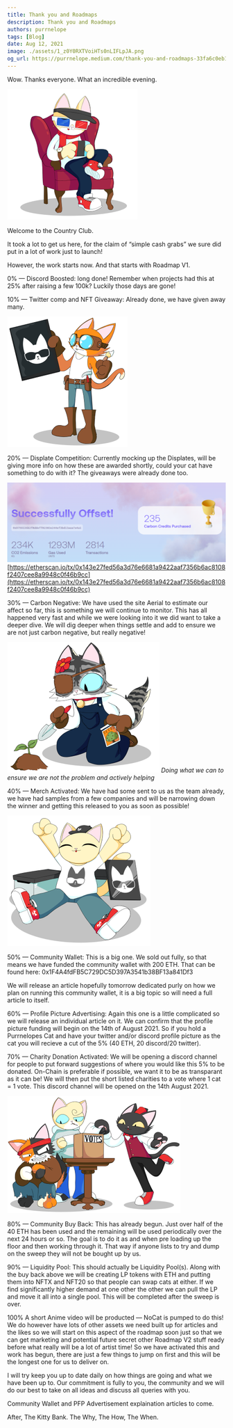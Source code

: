 ```yaml
---
title: Thank you and Roadmaps
description: Thank you and Roadmaps
authors: purrnelope
tags: [Blog]
date: Aug 12, 2021
image: ./assets/1_z0Y0RXTVoiHTs0nLIFLpJA.png
og_url: https://purrnelope.medium.com/thank-you-and-roadmaps-33fa6c0eb1c7
---
```


<!--truncate-->

Wow. Thanks everyone. What an incredible evening.

![](./assets/1_z0Y0RXTVoiHTs0nLIFLpJA.png)

Welcome to the Country Club.

It took a lot to get us here, for the claim of “simple cash grabs” we sure did put in a lot of work just to launch!

However, the work starts now. And that starts with Roadmap V1.

0% — Discord Boosted: long done! Remember when projects had this at 25% after raising a few 100k? Luckily those days are gone!

10% — Twitter comp and NFT Giveaway: Already done, we have given away many.

![](./assets/1_SHlI8XLn4UM9JdJevYamMA.png)

20% — Displate Competition: Currently mocking up the Displates, will be giving more info on how these are awarded shortly, could your cat have something to do with it? The giveaways were already done too.

![](./assets/1_VSfUCzQh0T5ZY4mfkNq0Mg.png)[https://etherscan.io/tx/0x143e27fed56a3d76e6681a9422aaf7356b6ac8108f2407cee8a9948c0f46b9cc](https://etherscan.io/tx/0x143e27fed56a3d76e6681a9422aaf7356b6ac8108f2407cee8a9948c0f46b9cc)

30% — Carbon Negative: We have used the site Aerial to estimate our affect so far, this is something we will continue to monitor. This has all happened very fast and while we were looking into it we did want to take a deeper dive. We will dig deeper when things settle and add to ensure we are not just carbon negative, but really negative!

![](./assets/1_Du3SrvCk6BtTP9RHm4JozQ.png)
*Doing what we can to ensure we are not the problem and actively helping*

40% — Merch Activated: We have had some sent to us as the team already, we have had samples from a few companies and will be narrowing down the winner and getting this released to you as soon as possible!

![](./assets/1_YFT5yc8tSv7jspLkuXb2HA.png)

50% — Community Wallet: This is a big one. We sold out fully, so that means we have funded the community wallet with 200 ETH. That can be found here: 0x1F4A4fdFB5C729DC5D397A3541b38BF13a841Df3

We will release an article hopefully tomorrow dedicated purly on how we plan on running this community wallet, it is a big topic so will need a full article to itself.

60% — Profile Picture Advertising: Again this one is a little complicated so we will release an individual article on it. We can confirm that the profile picture funding will begin on the 14th of August 2021. So if you hold a Purrnelopes Cat and have your twitter and/or discord profile picture as the cat you will recieve a cut of the 5% (40 ETH, 20 discord/20 twitter).

70% — Charity Donation Activated: We will be opening a discord channel for people to put forward suggestions of where you would like this 5% to be donated. On-Chain is preferable if possible, we want it to be as transparant as it can be! We will then put the short listed charities to a vote where 1 cat = 1 vote. This discord channel will be opened on the 14th August 2021.

![](./assets/1_AHy2YKehV8lMnMYrq4Oe2A.png)

80% — Community Buy Back: This has already begun. Just over half of the 40 ETH has been used and the remaining will be used periodically over the next 24 hours or so. The goal is to do it as and when pre loading up the floor and then working through it. That way if anyone lists to try and dump on the sweep they will not be bought up by us.

90% — Liquidity Pool: This should actually be Liquidity Pool(s). Along with the buy back above we will be creating LP tokens with ETH and putting them into NFTX and NFT20 so that people can swap cats at either. If we find significantly higher demand at one other the other we can pull the LP and move it all into a single pool. This will be completed after the sweep is over.

100% A short Anime video will be producted — NoCat is pumped to do this! We do however have lots of other assets we need built up for articles and the likes so we will start on this aspect of the roadmap soon just so that we can get marketing and potential future secret other Roadmap V2 stuff ready before what really will be a lot of artist time! So we have activated this and work has begun, there are just a few things to jump on first and this will be the longest one for us to deliver on.

I will try keep you up to date daily on how things are going and what we have been up to. Our commitment is fully to you, the community and we will do our best to take on all ideas and discuss all queries with you.

Community Wallet and PFP Advertisement explaination articles to come.

After, The Kitty Bank. The Why, The How, The When.
